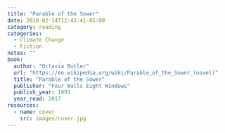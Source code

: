 ```yaml
---
title: "Parable of the Sower"
date: 2018-02-14T12:43:41-05:00
category: reading
categories:
  - Climate Change
  - Fiction
notes: ""
book:
  author: "Octavia Butler"
  url: "https://en.wikipedia.org/wiki/Parable_of_the_Sower_(novel)"
  title: "Parable of the Sower"
  publisher: "Four Walls Eight Windows"
  publish_year: 1993
  year_read: 2017
resources:
  - name: cover
    src: images/cover.jpg
---
```


